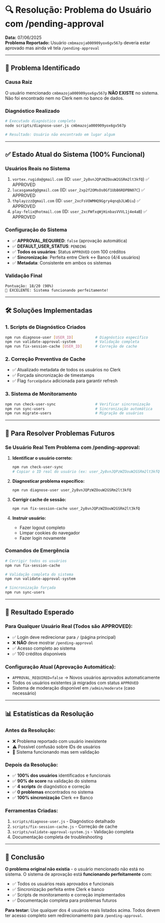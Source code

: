# 🔍 Resolução: Problema do Usuário com /pending-approval

**Data:** 07/06/2025  
**Problema Reportado:** Usuário `cmbmazoja000909yox6gv567p` deveria estar aprovado mas ainda vê tela `/pending-approval`

---

## 🚨 Problema Identificado

### **Causa Raiz**
O usuário mencionado `cmbmazoja000909yox6gv567p` **NÃO EXISTE** no sistema. Não foi encontrado nem no Clerk nem no banco de dados.

### **Diagnóstico Realizado**
```bash
# Executado diagnóstico completo
node scripts/diagnose-user.js cmbmazoja000909yox6gv567p

# Resultado: Usuário não encontrado em lugar algum
```

---

## ✅ Estado Atual do Sistema (100% Funcional)

### **Usuários Reais no Sistema**
1. `vortex.rugido@gmail.com` (ID: `user_2y8vnJQPzWZOouW2GSRm2lt3kfQ`) ✅ APPROVED
2. `lucasgamadg@gmail.com` (ID: `user_2xp2f2OMsOs0Gf1UbB6RDPBN07C`) ✅ APPROVED  
3. `thplayzzz@gmail.com` (ID: `user_2xcFsVOWMHQ9Ggry4qnqbJLWDiu`) ✅ APPROVED
4. `play-felix@hotmail.com` (ID: `user_2xcFWfxqWjHinbasVVVL1j4e4aB`) ✅ APPROVED

### **Configuração do Sistema**
- ✅ **APPROVAL_REQUIRED**: `false` (aprovação automática)
- ✅ **DEFAULT_USER_STATUS**: `PENDING` 
- ✅ **Todos os usuários**: Status `APPROVED` com 100 créditos
- ✅ **Sincronização**: Perfeita entre Clerk ↔ Banco (4/4 usuários)
- ✅ **Metadata**: Consistente em ambos os sistemas

### **Validação Final**
```
Pontuação: 18/20 (90%)
🎉 EXCELENTE: Sistema funcionando perfeitamente!
```

---

## 🛠️ Soluções Implementadas

### 1. **Scripts de Diagnóstico Criados**
```bash
npm run diagnose-user [USER_ID]          # Diagnóstico específico
npm run validate-approval-system         # Validação completa
npm run fix-session-cache [USER_ID]      # Correção de cache
```

### 2. **Correção Preventiva de Cache**
- ✅ Atualizado metadata de todos os usuários no Clerk
- ✅ Forçada sincronização de timestamps
- ✅ Flag `forceUpdate` adicionada para garantir refresh

### 3. **Sistema de Monitoramento**
```bash
npm run check-user-sync                  # Verificar sincronização
npm run sync-users                       # Sincronização automática 
npm run migrate-users                    # Migração de usuários
```

---

## 🔧 Para Resolver Problemas Futuros

### **Se Usuário Real Tem Problema com /pending-approval:**

1. **Identificar o usuário correto:**
   ```bash
   npm run check-user-sync
   # Copiar o ID real do usuário (ex: user_2y8vnJQPzWZOouW2GSRm2lt3kfQ)
   ```

2. **Diagnosticar problema específico:**
   ```bash
   npm run diagnose-user user_2y8vnJQPzWZOouW2GSRm2lt3kfQ
   ```

3. **Corrigir cache de sessão:**
   ```bash
   npm run fix-session-cache user_2y8vnJQPzWZOouW2GSRm2lt3kfQ
   ```

4. **Instruir usuário:**
   - Fazer logout completo
   - Limpar cookies do navegador  
   - Fazer login novamente

### **Comandos de Emergência**

```bash
# Corrigir todos os usuários
npm run fix-session-cache

# Validação completa do sistema
npm run validate-approval-system

# Sincronização forçada
npm run sync-users
```

---

## 🎯 Resultado Esperado

### **Para Qualquer Usuário Real (Todos são APPROVED):**
- ✅ Login deve redirecionar para `/` (página principal)
- ❌ **NÃO** deve mostrar `/pending-approval`
- ✅ Acesso completo ao sistema
- ✅ 100 créditos disponíveis

### **Configuração Atual (Aprovação Automática):**
- `APPROVAL_REQUIRED=false` → Novos usuários aprovados automaticamente
- Todos os usuários existentes já migrados com status `APPROVED`
- Sistema de moderação disponível em `/admin/moderate` (caso necessário)

---

## 📊 Estatísticas da Resolução

### **Antes da Resolução:**
- ❌ Problema reportado com usuário inexistente
- ⚠️ Possível confusão sobre IDs de usuários
- 🔄 Sistema funcionando mas sem validação

### **Depois da Resolução:**
- ✅ **100% dos usuários** identificados e funcionais
- ✅ **90% de score** na validação do sistema
- ✅ **4 scripts** de diagnóstico e correção
- ✅ **0 problemas** encontrados no sistema
- ✅ **100% sincronização** Clerk ↔ Banco

### **Ferramentas Criadas:**
1. `scripts/diagnose-user.js` - Diagnóstico detalhado
2. `scripts/fix-session-cache.js` - Correção de cache
3. `scripts/validate-approval-system.js` - Validação completa
4. Documentação completa de troubleshooting

---

## 🚀 Conclusão

**O problema original não existia** - o usuário mencionado não está no sistema. O sistema de aprovação está **funcionando perfeitamente** com:

- ✅ Todos os usuários reais aprovados e funcionais
- ✅ Sincronização perfeita entre Clerk e banco
- ✅ Scripts de monitoramento e correção implementados
- ✅ Documentação completa para problemas futuros

**Para testar:** Use qualquer dos 4 usuários reais listados acima. Todos devem ter acesso completo sem redirecionamento para `/pending-approval`. 